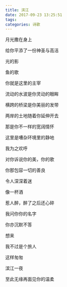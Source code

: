 ```yaml
---
title: 滨江
date: 2017-09-23 13:25:51
tags:
categories: 诗歌
---
```

月光撒在身上

给你平添了一份神圣与高洁

光的影

鱼的歌

你就是这里的主宰

流动的水波是你灵动的眼眸

横跨的桥梁是你美丽的发带

两岸的土地随着你延伸开去

那是你不一样的宽阔情怀
<!-- more -->
这里是嘈杂环境里的静地

我为之欢呼

对你诉说你的美，你的歌

你那包容一切的善良

令人深深着迷

像一杯酒

惹人醉，醉了之后还心碎

我问你你的名字

你亦沉默不答

想来

我不过是个旅人

这样匆匆

滨江一夜

至此无缘再面见你的温柔